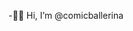 -👋🏼 Hi, I’m @comicballerina
<!---- 👀 I’m interested in ...
- 🌱 I’m currently learning ...
- 💞️ I’m looking to collaborate on ...
- 📫 To reach me ...


comicballerina/comicballerina is a ✨ special ✨ repository because its `README.md` (this file) appears on your GitHub profile.
You can click the Preview link to take a look at your changes.
--->
